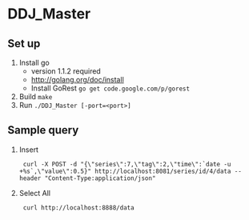 DDJ_Master
==========

## Set up
1. Install go
	- version 1.1.2 required
	- http://golang.org/doc/install
	- Install GoRest `go get code.google.com/p/gorest`
2. Build `make`
3. Run `./DDJ_Master [-port=<port>]`

## Sample query

1. Insert

		curl -X POST -d "{\"series\":7,\"tag\":2,\"time\":`date -u +%s`,\"value\":0.5}" http://localhost:8081/series/id/4/data --header "Content-Type:application/json"

2. Select All

		curl http://localhost:8888/data
